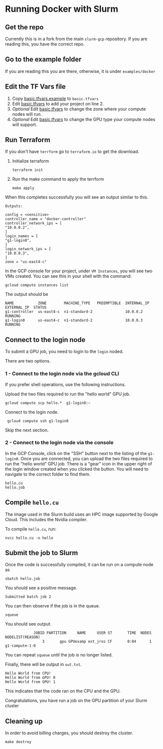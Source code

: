 # Running Docker with Slurm


## Get the repo
Currently this is in a fork from the main `slurm-gcp` repository. If you are reading this, you have the correct repo.

## Go to the example folder

If you are reading this you are there, otherwise, it is under `examples/docker`

## Edit the TF Vars file

1. Copy [basic.tfvars.example](basic.tfvars.example) to `basic.tfvars`
1. Edit [basic.tfvars](basic.tfvars) to add your project on line 2. 
1. *Optional* Edit [basic.tfvars](basic.tfvars) to change the zone where your compute nodes will run.
1. *Optional* Edit [basic.tfvars](basic.tfvars) to change the GPU type your compute nodes will support.


## Run Terraform

If you don't have `terrform` go to `terraform.io` to get the download.

1. Initialize terraform
	```
	terraform init
	```
1. Run the make command to apply the terrform
	```
	make apply
	```

When this completes successfully you will see an output similar to this.

	Outputs:

	config = <sensitive>
	controller_name = "docker-controller"
	controller_network_ips = [
	"10.0.0.2",
	]
	login_names = [
	"g1-login0",
	]
	login_network_ips = [
	"10.0.0.3",
	]
	zone = "us-east4-c"

In the GCP console for your project, under `VM Instances`, you will see two VMs created. You can see this in your shell with the command:
```
gcloud compute instances list
```
The output should be

```
NAME           ZONE        MACHINE_TYPE   PREEMPTIBLE  INTERNAL_IP  EXTERNAL_IP  STATUS
g1-controller  us-east4-c  n1-standard-2               10.0.0.2                  RUNNING
g1-login0      us-east4-c  n1-standard-2               10.0.0.3                  RUNNING
```

## Connect to the login node
To submit a GPU job, you need to login to the `login` noded. 

There are two options.

### 1 - Connect to the login node via the gcloud CLI
If you prefer shell operations, use the following instructions.

Upload the two files required to run the "hello world" GPU job. 
```
gcloud compute scp hello.*  g1-login0:~
```
Connect to the login node.
```
 gcloud compute ssh g1-login0
```

Skip the next section.

### 2 - Connect to the login node via the console

In the GCP Console, click on the "SSH" button next to the listing of the `g1-login0`.
Once you are connected, you can upload the two files required to run the "hello world" GPU job. There is a "gear" icon in the upper right of the login window created when you clicked the button. You will need to navigate to the correct folder to find them.

```
hello.cu
hello.job
```
## Compile `hello.cu`

The image used in the Slurm build uses an HPC image supported by Google Cloud. This includes the Nvidia compiler. 

To compile `hello.cu`, run:
```
nvcc hello.cu -o hello
```

## Submit the job to Slurm
Once the code is successfully compiled, it can be run on a compute node as
```
sbatch hello.job
```
You should see a positive message.
```
Submitted batch job 2
```
You can then observe if the job is in the queue.
```
squeue
```
You should see output.
```
             JOBID PARTITION     NAME     USER ST       TIME  NODES NODELIST(REASON)
                 3       gpu GPUexamp ext_jros CF       0:04      1 g1-compute-1-0
```
You can repeat `squeue` until the job is no longer listed. 

Finally, there will be output in `out.txt`.
``` 
Hello World from CPU!
Hello World from GPU! 0
Hello World from GPU! 1
```
This indicates that the code ran on the CPU and the GPU. 

Congratulations, you have run a job on the GPU partition of your Slurm cluster

## Cleaning up

In order to avoid billing charges, you should destroy the cluster. 
```
make destroy
```
